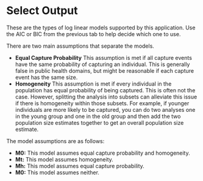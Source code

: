 # Select Output

These are the types of log linear models supported by this application. Use the AIC or BIC from the previous tab to help decide which one to use.

There are two main assumptions that separate the models.
* **Equal Capture Probability** This assumption is met if all capture events have the same probability of capturing an individual. This is generally false in public health domains, but might be reasonable if each capture event has the same size.
* **Homogeneity** This assumption is met if every individual in the population has equal probability of being captured. This is often not the case. However, splitting the analysis into subsets can alleviate this issue if there is homogeneity within those subsets. For example, if younger individuals are more likely to be captured, you can do two analyses one in the young group and one in the old group and then add the two population size estimates together to get an overall population size estimate.

The model assumptions are as follows:
* **M0:** This model assumes equal capture probability and homogeneity.  
* **Mt:** This model assumes homogeneity.  
* **Mh:** This model assumes equal capture probability.  
* **M0:** This model assumes neither.  
